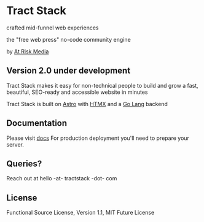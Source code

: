 # Tract Stack

crafted mid-funnel web experiences

the "free web press"
no-code community engine

by [At Risk Media](https://atriskmedia.com)

## Version 2.0 under development

Tract Stack makes it easy for non-technical people to build and grow a fast, beautiful, SEO-ready and accessible website in minutes

Tract Stack is built on [Astro](https://astro.build/) with [HTMX](https://htmx.org/) and a [Go Lang](https://go.dev/) backend

## Documentation

Please visit [docs](https://tractstack.org)
For production deployment you'll need to prepare your server.

## Queries?

Reach out at hello -at- tractstack -dot- com

## License

Functional Source License, Version 1.1, MIT Future License

